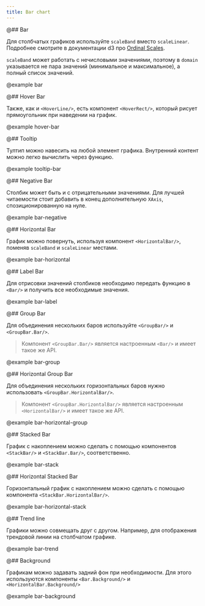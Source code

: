 ```yaml
---
title: Bar chart
---
```


@## Bar

Для столбчатых графиков используйте `scaleBand` вместо `scaleLinear`. Подробнее смотрите в документации d3 про [Ordinal Scales](https://github.com/d3/d3-scale#ordinal-scales).

`scaleBand` может работать с нечисловыми значениями, поэтому в `domain` указывается не пара значений (минимальное и максимальное), а полный список значений.

@example bar

@## Hover Bar

Также, как и `<HoverLine/>`, есть компонент `<HoverRect/>`, который рисует прямоугольник при наведении на график.

@example hover-bar

@## Tooltip

Тултип можно навесить на любой элемент графика. Внутренний контент можно легко вычислить через функцию.

@example tooltip-bar

@## Negative Bar

Столбик может быть и с отрицательными значениями. Для лучшей читаемости стоит добавить в конец дополнительную `XAxis`, спозиционированную на нуле.

@example bar-negative

@## Horizontal Bar

График можно повернуть, используя компонент `<HorizontalBar/>`, поменяв `scaleBand` и `scaleLinear` местами.

@example bar-horizontal

@## Label Bar

Для отрисовки значений столбиков необходимо передать функцию в `<Bar/>` и получить все необходимые значения.

@example bar-label

@## Group Bar

Для объединения нескольких баров используйте `<GroupBar/>` и `<GroupBar.Bar/>`.

> Компонент `<GroupBar.Bar/>` является настроенным `<Bar/>` и имеет такое же API.

@example bar-group

@## Horizontal Group Bar

Для объединения нескольких горизонтальных баров нужно использовать `<GroupBar.HorizontalBar/>`.

> Компонент `<GroupBar.HorizontalBar/>` является настроенным `<HorizontalBar/>` и имеет такое же API.

@example bar-horizontal-group

@## Stacked Bar

График с накоплением можно сделать с помощью компонентов `<StackBar/>` и `<StackBar.Bar/>`, соответственно.

@example bar-stack

@## Horizontal Stacked Bar

Горизонтальный график с накоплением можно сделать с помощью компонента `<StackBar.HorizontalBar/>`.

@example bar-horizontal-stack

@## Trend line

Графики можно совмещать друг с другом. Например, для отображения трендовой линии на столбчатом графике.

@example bar-trend

@## Background

Графикам можно задавать задний фон при необходимости. Для этого используются компоненты `<Bar.Background/>` и `<HorizontalBar.Background/>`

@example bar-background
